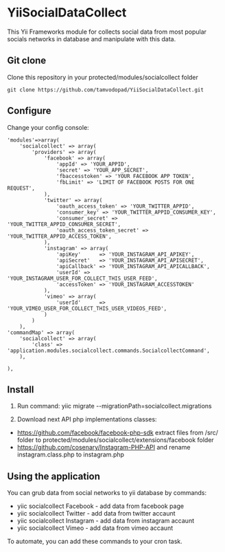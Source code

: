 YiiSocialDataCollect
====================

This Yii Frameworks module for collects social data from most popular socials networks in database and manipulate with this data.

Git clone
---------
    
Clone this repository in your protected/modules/socialcollect folder

    git clone https://github.com/tamvodopad/YiiSocialDataCollect.git

Configure
---------

Change your config console:

    'modules'=>array(
        'socialcollect' => array(
            'providers' => array(
                'facebook' => array(
                    'appId' => 'YOUR_APPID',
                    'secret' => 'YOUR_APP_SECRET',
                    'fbaccesstoken' => 'YOUR FACEBOOK APP TOKEN',
                    'fbLimit' => 'LIMIT OF FACEBOOK POSTS FOR ONE REQUEST',
                ),
                'twitter' => array(
                    'oauth_access_token' => 'YOUR_TWITTER_APPID',
                    'consumer_key' => 'YOUR_TWITTER_APPID_CONSUMER_KEY',
                    'consumer_secret' => 'YOUR_TWITTER_APPID_CONSUMER_SECRET',
                    'oauth_access_token_secret' => 'YOUR_TWITTER_APPID_ACCESS_TOKEN',                
                ),          
                'instagram' => array(
                    'apiKey'      => 'YOUR_INSTAGRAM_API_APIKEY',
                    'apiSecret'   => 'YOUR_INSTAGRAM_API_APISECRET',
                    'apiCallback' => 'YOUR_INSTAGRAM_API_APICALLBACK',
                    'userId' => 'YOUR_INSTAGRAM_USER_FOR_COLLECT_THIS_USER_FEED',
                    'accessToken' => 'YOUR_INSTAGRAM_ACCESSTOKEN'
                ),
                'vimeo' => array(
                    'userId'      => 'YOUR_VIMEO_USER_FOR_COLLECT_THIS_USER_VIDEOS_FEED',                        
                )
            )
        ),
    'commandMap' => array(
        'socialcollect' => array(
            'class' => 'application.modules.socialcollect.commands.SocialcollectCommand',
        ),

    ),            

Install
-------

1. Run command:
    yiic migrate --migrationPath=socialcollect.migrations

2. Download next API php implementations classes:

* https://github.com/facebook/facebook-php-sdk  extract files from /src/ folder to protected/modules/socialcollect/extensions/facebook folder
* https://github.com/cosenary/Instagram-PHP-API and rename instagram.class.php to instagram.php


Using the application
-------

You can grub data from social networks to yii database by commands: 

* yiic socialcollect Facebook - add data from facebook page
* yiic socialcollect Twitter - add data from twitter accaunt
* yiic socialcollect Instagram - add data from instagram accaunt
* yiic socialcollect Vimeo - add data from vimeo accaunt

To automate, you can add these commands to your cron task.
